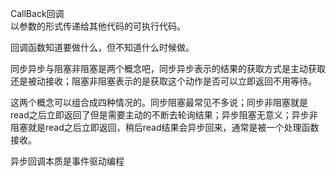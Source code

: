 CallBack回调  
以参数的形式传递给其他代码的可执行代码。  

回调函数知道要做什么，但不知道什么时候做。



同步异步与阻塞非阻塞是两个概念吧，同步异步表示的结果的获取方式是主动获取还是被动接收；阻塞非阻塞表示的是获取这个动作是否可以立即返回不用等待。

这两个概念可以组合成四种情况的。同步阻塞最常见不多说；同步非阻塞就是read之后立即返回了但是需要主动的不断去轮询结果；异步阻塞无意义；异步非阻塞就是read之后立即返回，稍后read结果会异步回来，通常是被一个处理函数接收。

异步回调本质是事件驱动编程